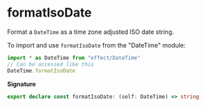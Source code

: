 # formatIsoDate

Format a `DateTime` as a time zone adjusted ISO date string.

To import and use `formatIsoDate` from the "DateTime" module:

```ts
import * as DateTime from "effect/DateTime"
// Can be accessed like this
DateTime.formatIsoDate
```

**Signature**

```ts
export declare const formatIsoDate: (self: DateTime) => string
```
